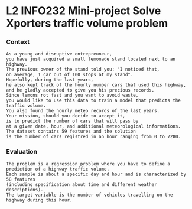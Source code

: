 # L2 INFO232 Mini-project Solve Xporters traffic volume problem

### Context

    As a young and disruptive entrepreuneur, 
    you have just acquired a small lemonade stand located next to an highway. 
    The previous owner of the stand told you: "I noticed that, 
    on average, 1 car out of 100 stops at my stand".
    Hopefully, during the last years, 
    he also kept track of the hourly number cars that used this highway, 
    and he gladly accepted to give you his precious records.
    Since lemons rot fast and you want to avoid waste, 
    you would like to use this data to train a model that predicts the traffic volume. 
    You also found the hourly meteo records of the last years.
    Your mission, should you decide to accept it, 
    is to predict the number of cars that will pass by 
    at a given date, hour, and additional meteorological informations.
    The dataset contains 59 features and the solution 
    is the number of cars registred in an hour ranging from 0 to 7280.

### Evaluation

    The problem is a regression problem where you have to define a prediction of a highway traffic volume.
    Each sample is about a specific day and hour and is characterized by 58 features 
    (including specification about time and different weather descriptions). 
    The target variable is the number of vehicles travelling on the highway during this hour.
